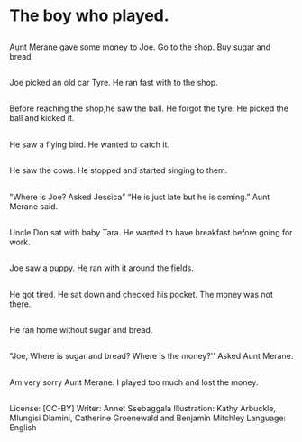 # The boy who played.

##
Aunt Merane gave some money to
Joe. Go to the shop. Buy sugar
and bread.

##
Joe picked an old car
Tyre.
He ran fast with to the
shop.

##
Before reaching the
shop,he saw the ball.
He forgot the tyre.
He picked the ball and
kicked it.

##
He saw a flying bird.
He wanted to catch it.

##
He saw the cows.
He stopped and started
singing to them.

##
"Where is Joe? Asked
Jessica”
“He is just late but he is
coming.” Aunt Merane
said.

##
Uncle Don sat with
baby Tara.
He wanted to have
breakfast before going
for work.

##
Joe saw a puppy. He ran
with it around the
fields.

##
He got tired.
He sat down and
checked his pocket.
The money was not
there.

##
He ran home without
sugar and bread.

##
"Joe, Where is sugar and bread?
Where is the money?''
Asked Aunt Merane.

##
Am very sorry Aunt Merane.
I played too much and lost the money.

##
License: [CC-BY]
Writer: Annet Ssebaggala
Illustration: Kathy Arbuckle, Mlungisi Dlamini, Catherine
Groenewald and Benjamin Mitchley
Language: English

